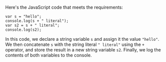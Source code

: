 Here's the JavaScript code that meets the requirements:
```
var s = "hello";
console.log(s + " literal");
var s2 = s + " literal";
console.log(s2);
```
In this code, we declare a string variable `s` and assign it the value `"hello"`. We then concatenate `s` with the string literal `" literal"` using the `+` operator, and store the result in a new string variable `s2`. Finally, we log the contents of both variables to the console.

